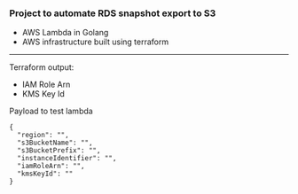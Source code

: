 ### Project to automate RDS snapshot export to S3

- AWS Lambda in Golang
- AWS infrastructure built using terraform

----
Terraform output:
 - IAM Role Arn
 - KMS Key Id

Payload to test lambda
```
{  
  "region": "",
  "s3BucketName": "",
  "s3BucketPrefix": "",
  "instanceIdentifier": "",
  "iamRoleArn": "",
  "kmsKeyId": ""
} 
```